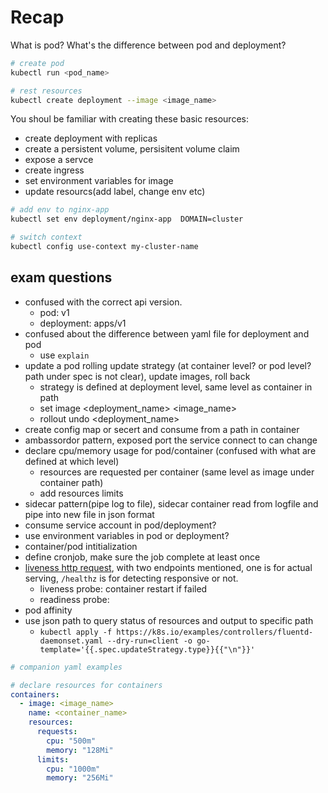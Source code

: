 # Recap

What is pod? What's the difference between pod and deployment?

```bash
# create pod
kubectl run <pod_name>

# rest resources
kubectl create deployment --image <image_name>
```

You shoul be familiar with creating these basic resources:

- create deployment with replicas
- create a persistent volume, persisitent volume claim
- expose a servce 
- create ingress
- set environment variables for image
- update resourcs(add label, change env etc)

```bash
# add env to nginx-app
kubectl set env deployment/nginx-app  DOMAIN=cluster

# switch context
kubectl config use-context my-cluster-name

```

## exam questions 

- confused with the correct api version.
     - pod: v1
     - deployment: apps/v1
- confused about the difference between yaml file for deployment and pod
     - use `explain`
- update a pod rolling update strategy (at container level? or pod level? path under spec is not clear), update images, roll back
     - strategy is defined at deployment level, same level as container in path 
     - set image <deployment_name> <image_name>
     - rollout undo <deployment_name>
- create config map or secert and consume from a path in container
- ambassordor pattern, exposed port the service connect to can change
- declare cpu/memory usage for pod/container (confused with what are defined at which level)
     - resources are requested per container (same level as image under container path)
     - add resources limits 
- sidecar pattern(pipe log to file), sidecar container read from logfile and pipe into new file in json format
- consume service account in pod/deployment? 
- use environment variables in pod or deployment? 
- container/pod intitialization
- define cronjob, make sure the job complete at least once
- [liveness http request](https://kubernetes.io/docs/tasks/configure-pod-container/configure-liveness-readiness-startup-probes/#define-a-liveness-http-request), with two endpoints mentioned, one is for actual serving, `/healthz` is for detecting responsive or not.
     - liveness probe: container restart if failed
     - readiness probe: 
- pod affinity
- use json path to query status of resources and output to specific path
     - `kubectl apply -f https://k8s.io/examples/controllers/fluentd-daemonset.yaml --dry-run=client -o go-template='{{.spec.updateStrategy.type}}{{"\n"}}'`



```yaml
# companion yaml examples

# declare resources for containers
containers:
  - image: <image_name>
    name: <container_name>
    resources:
      requests:
        cpu: "500m"
        memory: "128Mi"
      limits:
        cpu: "1000m"
        memory: "256Mi"

```